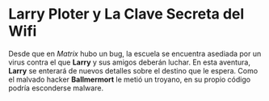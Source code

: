 # Larry Ploter y La Clave Secreta del Wifi

Desde que en *Matrix* hubo un bug, la escuela se encuentra asediada por un virus contra el que **Larry** y sus amigos deberán luchar.
En esta aventura, **Larry** se enterará de nuevos detalles sobre el destino que le espera.
Como el malvado hacker **Ballmermort** le metió un troyano, en su propio código podría esconderse malware.
